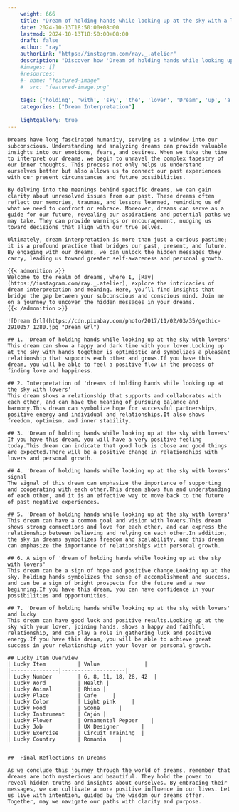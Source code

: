 ```yaml
---
    weight: 666
    title: "Dream of holding hands while looking up at the sky with a lover"  # Assuming 'title' column exists
    date: 2024-10-13T18:50:00+08:00
    lastmod: 2024-10-13T18:50:00+08:00
    draft: false
    author: "ray"
    authorLink: "https://instagram.com/ray._.atelier"
    description: "Discover how 'Dream of holding hands while looking up at the sky with a lover' can interpret your future and uncover its significant meanings in your life."
    #images: []
    #resources:
    #- name: "featured-image"
    #  src: "featured-image.png"
    
    tags: ['holding', 'with', 'sky', 'the', 'lover', 'Dream', 'up', 'a', 'hands', 'of', 'looking', 'while', 'at']
    categories: ["Dream Interpretation"]
    
    lightgallery: true
---
```

    
    Dreams have long fascinated humanity, serving as a window into our subconscious. Understanding and analyzing dreams can provide valuable insights into our emotions, fears, and desires. When we take the time to interpret our dreams, we begin to unravel the complex tapestry of our inner thoughts. This process not only helps us understand ourselves better but also allows us to connect our past experiences with our present circumstances and future possibilities.
    
    By delving into the meanings behind specific dreams, we can gain clarity about unresolved issues from our past. These dreams often reflect our memories, traumas, and lessons learned, reminding us of what we need to confront or embrace. Moreover, dreams can serve as a guide for our future, revealing our aspirations and potential paths we may take. They can provide warnings or encouragement, nudging us toward decisions that align with our true selves.
    
    Ultimately, dream interpretation is more than just a curious pastime; it is a profound practice that bridges our past, present, and future. By engaging with our dreams, we can unlock the hidden messages they carry, leading us toward greater self-awareness and personal growth.
    
    {{< admonition >}}
    Welcome to the realm of dreams, where I, [Ray](https://instagram.com/ray._.atelier), explore the intricacies of dream interpretation and meaning. Here, you’ll find insights that bridge the gap between your subconscious and conscious mind. Join me on a journey to uncover the hidden messages in your dreams.
    {{< /admonition >}}
    
    ![Dream Grl](https://cdn.pixabay.com/photo/2017/11/02/03/35/gothic-2910057_1280.jpg "Dream Grl")
    
    ## 1. 'Dream of holding hands while looking up at the sky with lovers'
    This dream can show a happy and dark time with your lover.Looking up at the sky with hands together is optimistic and symbolizes a pleasant relationship that supports each other and grows.If you have this dream, you will be able to feel a positive flow in the process of finding love and happiness.
    
    ## 2. Interpretation of 'dreams of holding hands while looking up at the sky with lovers'
    This dream shows a relationship that supports and collaborates with each other, and can have the meaning of pursuing balance and harmony.This dream can symbolize hope for successful partnerships, positive energy and individual and relationships.It also shows freedom, optimism, and inner stability.
    
    ## 3. 'Dream of holding hands while looking up at the sky with lovers'
    If you have this dream, you will have a very positive feeling today.This dream can indicate that good luck is close and good things are expected.There will be a positive change in relationships with lovers and personal growth.
    
    ## 4. 'Dream of holding hands while looking up at the sky with lovers' signal
    The signal of this dream can emphasize the importance of supporting and cooperating with each other.This dream shows fun and understanding of each other, and it is an effective way to move back to the future of past negative experiences.
    
    ## 5. 'Dream of holding hands while looking up at the sky with lovers'
    This dream can have a common goal and vision with lovers.This dream shows strong connections and love for each other, and can express the relationship between believing and relying on each other.In addition, the sky in dreams symbolizes freedom and scalability, and this dream can emphasize the importance of relationships with personal growth.
    
    ## 6. A sign of 'dream of holding hands while looking up at the sky with lovers'
    This dream can be a sign of hope and positive change.Looking up at the sky, holding hands symbolizes the sense of accomplishment and success, and can be a sign of bright prospects for the future and a new beginning.If you have this dream, you can have confidence in your possibilities and opportunities.
    
    ## 7. 'Dream of holding hands while looking up at the sky with lovers' and lucky
    This dream can have good luck and positive results.Looking up at the sky with your lover, joining hands, shows a happy and faithful relationship, and can play a role in gathering luck and positive energy.If you have this dream, you will be able to achieve great success in your relationship with your lover or personal growth.
    
    ## Lucky Item Overview
    | Lucky Item          | Value              |
    |---------------|--------------------|
    | Lucky Number        | 6, 8, 11, 18, 28, 42  |
    | Lucky Word          | Health |
    | Lucky Animal        | Rhino |
    | Lucky Place         | Cafe     |
    | Lucky Color         | Light pink     |
    | Lucky Food          | Scone      |
    | Lucky Instrument    | Cajón |
    | Lucky Flower        | Ornamental Pepper    |
    | Lucky Job           | UX Designer       |
    | Lucky Exercise      | Circuit Training  |
    | Lucky Country       | Romania    |
    
    
    ##  Final Reflections on Dreams
    
    As we conclude this journey through the world of dreams, remember that dreams are both mysterious and beautiful. They hold the power to reveal hidden truths and insights about ourselves. By embracing their messages, we can cultivate a more positive influence in our lives. Let us live with intention, guided by the wisdom our dreams offer. Together, may we navigate our paths with clarity and purpose.
    